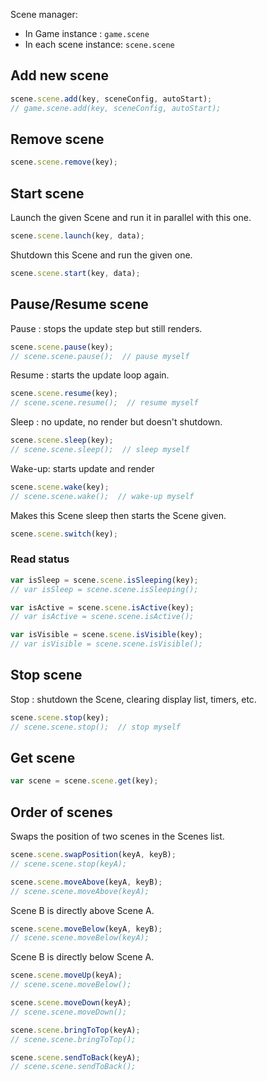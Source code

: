 Scene manager:

- In Game instance : `game.scene`
- In each scene instance: `scene.scene`

## Add new scene

```javascript
scene.scene.add(key, sceneConfig, autoStart);
// game.scene.add(key, sceneConfig, autoStart);
```

## Remove scene

```javascript
scene.scene.remove(key);
```

## Start scene

Launch the given Scene and run it in parallel with this one.

```javascript
scene.scene.launch(key, data);
```

Shutdown this Scene and run the given one.

```javascript
scene.scene.start(key, data);
```

## Pause/Resume scene

Pause : stops the update step but still renders.

```javascript
scene.scene.pause(key);
// scene.scene.pause();  // pause myself
```

Resume : starts the update loop again.

```javascript
scene.scene.resume(key);
// scene.scene.resume();  // resume myself
```

Sleep : no update, no render but doesn't shutdown.

```javascript
scene.scene.sleep(key);
// scene.scene.sleep();  // sleep myself
```

Wake-up: starts update and render

```javascript
scene.scene.wake(key);
// scene.scene.wake();  // wake-up myself
```

Makes this Scene sleep then starts the Scene given.

```javascript
scene.scene.switch(key);
```

### Read status

```javascript
var isSleep = scene.scene.isSleeping(key);
// var isSleep = scene.scene.isSleeping();
```

```javascript
var isActive = scene.scene.isActive(key);
// var isActive = scene.scene.isActive();
```

```javascript
var isVisible = scene.scene.isVisible(key);
// var isVisible = scene.scene.isVisible();
```

## Stop scene

Stop : shutdown the Scene, clearing display list, timers, etc.

```javascript
scene.scene.stop(key);
// scene.scene.stop();  // stop myself
```

## Get scene

```javascript
var scene = scene.scene.get(key);
```

## Order of scenes

Swaps the position of two scenes in the Scenes list.

```javascript
scene.scene.swapPosition(keyA, keyB);
// scene.scene.stop(keyA);
```

```javascript
scene.scene.moveAbove(keyA, keyB);
// scene.scene.moveAbove(keyA);
```

Scene B is directly above Scene A.

```javascript
scene.scene.moveBelow(keyA, keyB);
// scene.scene.moveBelow(keyA);
```

Scene B is directly below Scene A.

```javascript
scene.scene.moveUp(keyA);
// scene.scene.moveBelow();
```

```javascript
scene.scene.moveDown(keyA);
// scene.scene.moveDown();
```

```javascript
scene.scene.bringToTop(keyA);
// scene.scene.bringToTop();
```

```javascript
scene.scene.sendToBack(keyA);
// scene.scene.sendToBack();
```
